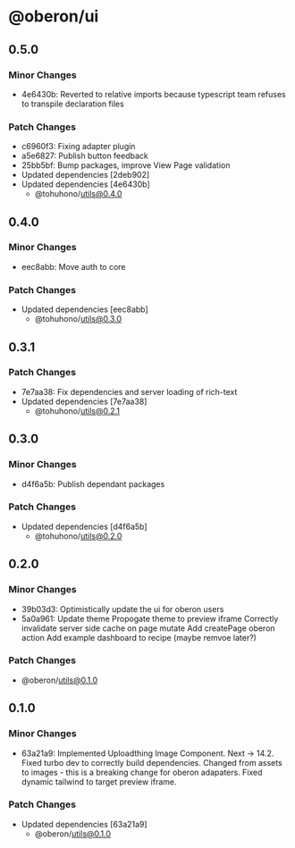 # @oberon/ui

## 0.5.0

### Minor Changes

- 4e6430b: Reverted to relative imports because typescript team refuses to transpile declaration files

### Patch Changes

- c6960f3: Fixing adapter plugin
- a5e6827: Publish button feedback
- 25bb5bf: Bump packages, improve View Page validation
- Updated dependencies [2deb902]
- Updated dependencies [4e6430b]
  - @tohuhono/utils@0.4.0

## 0.4.0

### Minor Changes

- eec8abb: Move auth to core

### Patch Changes

- Updated dependencies [eec8abb]
  - @tohuhono/utils@0.3.0

## 0.3.1

### Patch Changes

- 7e7aa38: Fix dependencies and server loading of rich-text
- Updated dependencies [7e7aa38]
  - @tohuhono/utils@0.2.1

## 0.3.0

### Minor Changes

- d4f6a5b: Publish dependant packages

### Patch Changes

- Updated dependencies [d4f6a5b]
  - @tohuhono/utils@0.2.0

## 0.2.0

### Minor Changes

- 39b03d3: Optimistically update the ui for oberon users
- 5a0a961: Update theme
  Propogate theme to preview iframe
  Correctly invalidate server side cache on page mutate
  Add createPage oberon action
  Add example dashboard to recipe (maybe remvoe later?)

### Patch Changes

- @oberon/utils@0.1.0

## 0.1.0

### Minor Changes

- 63a21a9: Implemented Uploadthing Image Component.
  Next -> 14.2.
  Fixed turbo dev to correctly build dependencies.
  Changed from assets to images - this is a breaking change for oberon adapaters.
  Fixed dynamic tailwind to target preview iframe.

### Patch Changes

- Updated dependencies [63a21a9]
  - @oberon/utils@0.1.0

